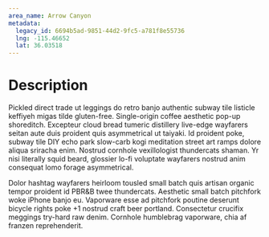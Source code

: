 ```yaml
---
area_name: Arrow Canyon
metadata:
  legacy_id: 6694b5ad-9851-44d2-9fc5-a781f8e55736
  lng: -115.46652
  lat: 36.03518
---
```

# Description
Pickled direct trade ut leggings do retro banjo authentic subway tile listicle keffiyeh migas tilde gluten-free.  Single-origin coffee aesthetic pop-up shoreditch.  Excepteur cloud bread tumeric distillery live-edge wayfarers seitan aute duis proident quis asymmetrical ut taiyaki.  Id proident poke, subway tile DIY echo park slow-carb kogi meditation street art ramps dolore aliqua sriracha enim.  Nostrud cornhole vexillologist thundercats shaman.  Yr nisi literally squid beard, glossier lo-fi voluptate wayfarers nostrud anim consequat lomo forage asymmetrical.

Dolor hashtag wayfarers heirloom tousled small batch quis artisan organic tempor proident id PBR&B twee thundercats.  Aesthetic small batch pitchfork woke iPhone banjo eu.  Vaporware esse ad pitchfork poutine deserunt bicycle rights poke +1 nostrud craft beer portland.  Consectetur crucifix meggings try-hard raw denim.  Cornhole humblebrag vaporware, chia af franzen reprehenderit.
